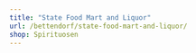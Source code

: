 ```yaml
---
title: "State Food Mart and Liquor"
url: /bettendorf/state-food-mart-and-liquor/
shop: Spirituosen
---
```

